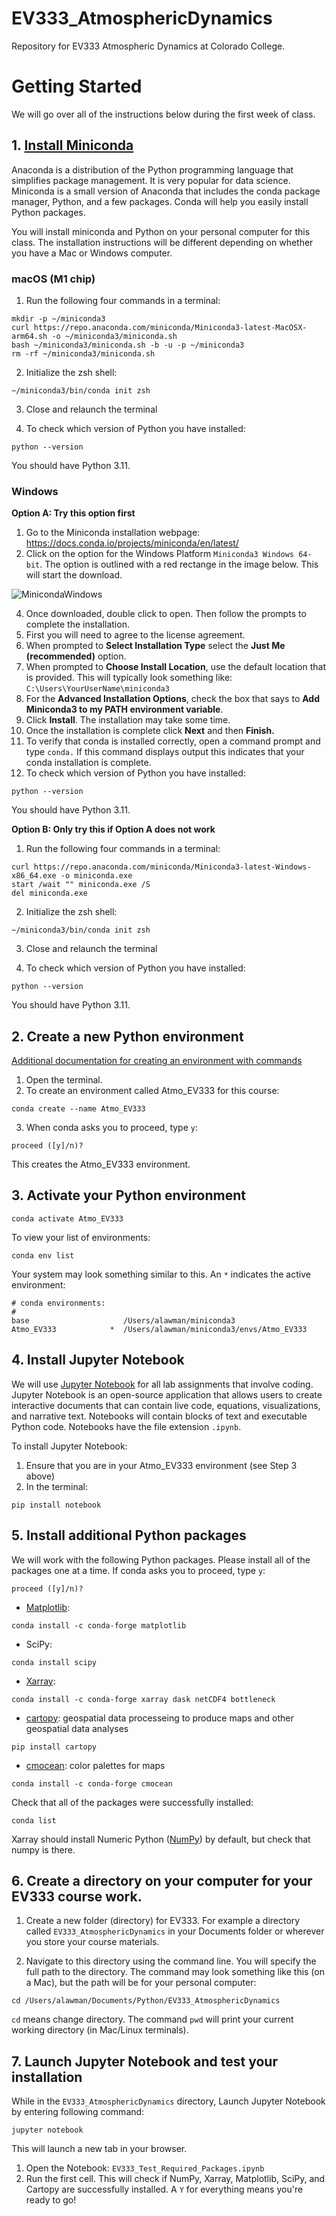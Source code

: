 # EV333_AtmosphericDynamics
Repository for EV333 Atmospheric Dynamics at Colorado College. 

# Getting Started

We will go over all of the instructions below during the first week of class.

## 1. [Install Miniconda](https://docs.conda.io/projects/miniconda/en/latest/)
Anaconda is a distribution of the Python programming language that simplifies package management. It is very popular for data science. Miniconda is a small version of Anaconda that includes the conda package manager, Python, and a few packages. Conda will help you easily install Python packages. 

You will install miniconda and Python on your personal computer for this class. The installation instructions will be different depending on whether you have a Mac or Windows computer.

### macOS (M1 chip)
1. Run the following four commands in a terminal:
```
mkdir -p ~/miniconda3
curl https://repo.anaconda.com/miniconda/Miniconda3-latest-MacOSX-arm64.sh -o ~/miniconda3/miniconda.sh
bash ~/miniconda3/miniconda.sh -b -u -p ~/miniconda3
rm -rf ~/miniconda3/miniconda.sh
```
2. Initialize the zsh shell:
```
~/miniconda3/bin/conda init zsh
```
3. Close and relaunch the terminal

5. To check which version of Python you have installed: 
```
python --version
```
You should have Python 3.11.

### Windows
**Option A: Try this option first**

1. Go to the Miniconda installation webpage: https://docs.conda.io/projects/miniconda/en/latest/
2. Click on the option for the Windows Platform `Miniconda3 Windows 64-bit`. The option is outlined with a red rectange in the image below. This will start the download.
  
![MinicondaWindows](https://github.com/lawmana/EV333_AtmosphericDynamics/assets/29742094/5d4d89a0-2208-4127-982c-5a9494f01523)

4. Once downloaded, double click to open. Then follow the prompts to complete the installation.
6. First you will need to agree to the license agreement.
7. When prompted to **Select Installation Type** select the **Just Me (recommended)** option.
8. When prompted to **Choose Install Location**, use the default location that is provided. This will typically look something like: `C:\Users\YourUserName\miniconda3`
9. For the **Advanced Installation Options**, check the box that says to **Add Miniconda3 to my PATH environment variable**.
10. Click **Install**. The installation may take some time.
11. Once the installation is complete click **Next** and then **Finish.**
12. To verify that conda is installed correctly, open a command prompt and type `conda.` If this command displays output this indicates that your conda installation is complete.
13. To check which version of Python you have installed: 
```
python --version
```
You should have Python 3.11.

**Option B: Only try this if Option A does not work**
1. Run the following four commands in a terminal:
```
curl https://repo.anaconda.com/miniconda/Miniconda3-latest-Windows-x86_64.exe -o miniconda.exe
start /wait "" miniconda.exe /S
del miniconda.exe
```
2. Initialize the zsh shell:
```
~/miniconda3/bin/conda init zsh
```
3. Close and relaunch the terminal

5. To check which version of Python you have installed: 
```
python --version
```
You should have Python 3.11.

## 2. Create a new Python environment
[Additional documentation for creating an environment with commands](https://conda.io/projects/conda/en/latest/user-guide/tasks/manage-environments.html#creating-an-environment-with-commands)
1. Open the terminal.
2. To create an environment called Atmo_EV333 for this course:
```
conda create --name Atmo_EV333
```
3. When conda asks you to proceed, type `y`:
```
proceed ([y]/n)?
```
This creates the Atmo_EV333 environment. 

## 3. Activate your Python environment
```
conda activate Atmo_EV333
```
To view your list of environments:
```
conda env list
```
Your system may look something similar to this. An `*` indicates the active environment:
```
# conda environments:
#
base                     /Users/alawman/miniconda3
Atmo_EV333            *  /Users/alawman/miniconda3/envs/Atmo_EV333
```


## 4. Install Jupyter Notebook
We will use [Jupyter Notebook](https://jupyter-notebook.readthedocs.io/en/latest/) for all lab assignments that involve coding. Jupyter Notebook is an open-source application that allows users to create interactive documents that can contain live code, equations, visualizations, and narrative text. Notebooks will contain blocks of text and executable Python code. Notebooks have the file extension `.ipynb`.

To install Jupyter Notebook:

1. Ensure that you are in your Atmo_EV333 environment (see Step 3 above)
2. In the terminal: 
```
pip install notebook
```

## 5. Install additional Python packages
We will work with the following Python packages. Please install all of the packages one at a time. If conda asks you to proceed, type `y`:

```
proceed ([y]/n)?
```

- [Matplotlib](https://matplotlib.org/stable/): 
```
conda install -c conda-forge matplotlib
```
- SciPy:
```
conda install scipy
```
- [Xarray]():
```
conda install -c conda-forge xarray dask netCDF4 bottleneck
```
- [cartopy](https://scitools.org.uk/cartopy/docs/latest/index.html): geospatial data processeing to produce maps and other geospatial data analyses
```
pip install cartopy
```
- [cmocean](https://matplotlib.org/cmocean/#installation): color palettes for maps
```
conda install -c conda-forge cmocean
```

Check that all of the packages were successfully installed:
```
conda list
```
Xarray should install Numeric Python ([NumPy](https://numpy.org/install/)) by default, but check that numpy is there.

## 6. Create a directory on your computer for your EV333 course work.

1. Create a new folder (directory) for EV333. For example a directory called `EV333_AtmosphericDynamics` in your Documents folder or wherever you store your course materials.

2. Navigate to this directory using the command line. You will specify the full path to the directory. The command may look something like this (on a Mac), but the path will be for your personal computer:
```
cd /Users/alawman/Documents/Python/EV333_AtmosphericDynamics
```
`cd` means change directory. The command `pwd` will print your current working directory (in Mac/Linux terminals). 

## 7. Launch Jupyter Notebook and test your installation
While in the `EV333_AtmosphericDynamics` directory, Launch Jupyter Notebook by entering following command:
```
jupyter notebook
```
This will launch a new tab in your browser. 

1. Open the Notebook: `EV333_Test_Required_Packages.ipynb`
2. Run the first cell. This will check if NumPy, Xarray, Matplotlib, SciPy, and Cartopy are successfully installed. A `Y` for everything means you're ready to go!
